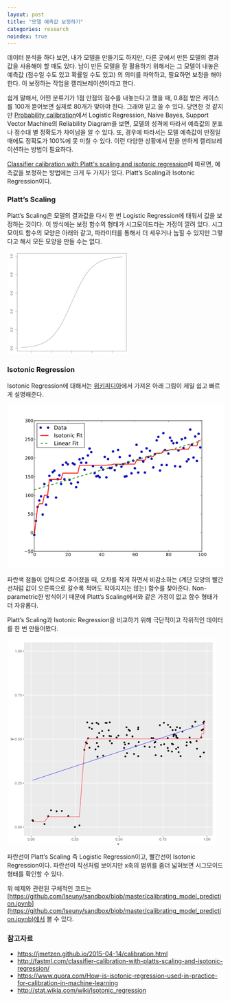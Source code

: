 ```yaml
---
layout: post
title: "모델 예측값 보정하기"
categories: research
noindex: true
---
```


데이터 분석을 하다 보면, 내가 모델을 만들기도 하지만, 다른 곳에서 만든 모델의 결과값을 사용해야 할 때도 있다. 남이 만든 모델을 잘 활용하기 위해서는 그 모델이 내놓은 예측값 (점수일 수도 있고 확률일 수도 있고) 의 의미를 파악하고, 필요하면 보정을 해야 한다. 이 보정하는 작업을 캘리브레이션이라고 한다.

쉽게 말해서, 어떤 분류기가 1점 만점의 점수를 내놓는다고 했을 때, 0.8점 받은 케이스를 100개 뜯어보면 실제로 80개가 맞아야 한다. 그래야 믿고 쓸 수 있다. 당연한 것 같지만 [Probability calibration](https://jmetzen.github.io/2015-04-14/calibration.html)에서 Logistic Regression, Naive Bayes, Support Vector Machine의 Reliability Diagram을 보면, 모델의 성격에 따라서 예측값의 분포나 점수대 별 정확도가 차이남을 알 수 있다. 또, 경우에 따라서는 모델 예측값이 만점일 때에도 정확도가 100%에 못 미칠 수 있다. 이런 다양한 상황에서 믿을 만하게 캘리브레이션하는 방법이 필요하다.

[Classifier calibration with Platt's scaling and isotonic regression](http://fastml.com/classifier-calibration-with-platts-scaling-and-isotonic-regression)에 따르면, 예측값을 보정하는 방법에는 크게 두 가지가 있다. Platt’s Scaling과 Isotonic Regression이다.

### Platt’s Scaling

Platt’s Scaling은 모델의 결과값을 다시 한 번 Logistic Regression에 태워서 값을 보정하는 것이다. 이 방식에는 보정 함수의 형태가 시그모이드라는 가정이 깔려 있다. 시그모이드 함수의 모양은 아래와 같고, 파라미터를 통해서 더 세우거나 눕힐 수 있지만 그렇다고 해서 모든 모양을 만들 수는 없다.

![시그모이드 함수](/assets/sigmoid.png)

### Isotonic Regression

Isotonic Regression에 대해서는 [위키피디아](https://en.wikipedia.org/wiki/Isotonic_regression)에서 가져온 아래 그림이 제일 쉽고 빠르게 설명해준다.

![Isotonic Regression](/assets/Isotonic_regression.svg.png)

파란색 점들이 입력으로 주어졌을 때, 오차를 작게 하면서 비감소하는 (계단 모양의 빨간선처럼 값이 오른쪽으로 갈수록 적어도 작아지지는 않는) 함수를 찾아준다. Non-parametric한 방식이기 때문에 Platt’s Scaling에서와 같은 가정이 없고 함수 형태가 더 자유롭다.

Platt’s Scaling과 Isotonic Regression을 비교하기 위해 극단적이고 작위적인 데이터를 한 번 만들어봤다.

![작위적인 데이터로 캘리브레이션한 결과 비교](/assets/20160313_my_experiment.png)

파란선이 Platt’s Scaling 즉 Logistic Regression이고, 빨간선이 Isotonic Regression이다. 파란선이 직선처럼 보이지만 x축의 범위를 좀더 넓혀보면 시그모이드 형태를 확인할 수 있다.

위 예제와 관련된 구체적인 코드는 [https://github.com/lseuny/sandbox/blob/master/calibrating_model_prediction.ipynb](https://github.com/lseuny/sandbox/blob/master/calibrating_model_prediction.ipynb)에서 볼 수 있다.

### 참고자료

- https://jmetzen.github.io/2015-04-14/calibration.html
- http://fastml.com/classifier-calibration-with-platts-scaling-and-isotonic-regression/
- https://www.quora.com/How-is-isotonic-regression-used-in-practice-for-calibration-in-machine-learning
- http://stat.wikia.com/wiki/Isotonic_regression
